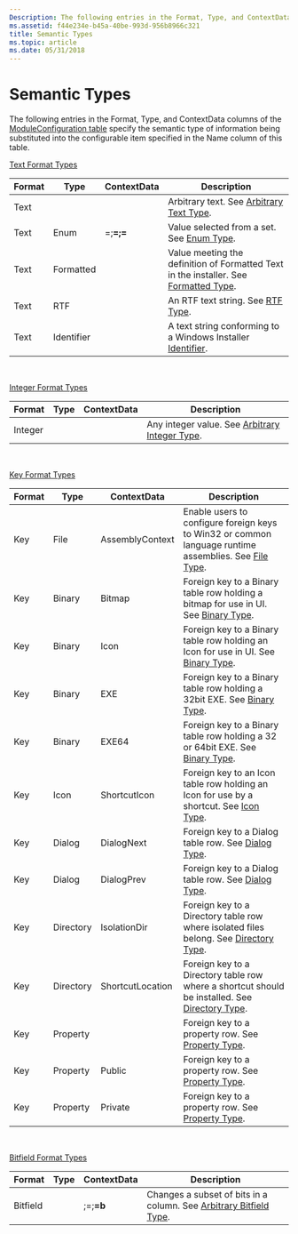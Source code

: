 ```yaml
---
Description: The following entries in the Format, Type, and ContextData columns of the ModuleConfiguration table specify the semantic type of information being substituted into the configurable item specified in the Name column of this table.
ms.assetid: f44e234e-b45a-40be-993d-956b8966c321
title: Semantic Types
ms.topic: article
ms.date: 05/31/2018
---
```


# Semantic Types

The following entries in the Format, Type, and ContextData columns of the [ModuleConfiguration table](moduleconfiguration-table.md) specify the semantic type of information being substituted into the configurable item specified in the Name column of this table.

[Text Format Types](text-format-types.md)



| Format | Type       | ContextData                                                 | Description                                                                                                |
|--------|------------|-------------------------------------------------------------|------------------------------------------------------------------------------------------------------------|
| Text   |            |                                                             | Arbitrary text. See [Arbitrary Text Type](arbitrary-text-type.md).                                        |
| Text   | Enum       | <A>=<a>;<B>=<b>;<C>=<c> | Value selected from a set. See [Enum Type](enum-type.md).                                                 |
| Text   | Formatted  |                                                             | Value meeting the definition of Formatted Text in the installer. See [Formatted Type](formatted-type.md). |
| Text   | RTF        |                                                             | An RTF text string. See [RTF Type](rtf-type.md).                                                          |
| Text   | Identifier |                                                             | A text string conforming to a Windows Installer [Identifier](identifier.md).                              |



 

[Integer Format Types](integer-format-types.md)



| Format  | Type | ContextData | Description                                                                  |
|---------|------|-------------|------------------------------------------------------------------------------|
| Integer |      |             | Any integer value. See [Arbitrary Integer Type](arbitrary-integer-type.md). |



 

[Key Format Types](key-format-types.md)



| Format | Type      | ContextData      | Description                                                                                                            |
|--------|-----------|------------------|------------------------------------------------------------------------------------------------------------------------|
| Key    | File      | AssemblyContext  | Enable users to configure foreign keys to Win32 or common language runtime assemblies. See [File Type](file-type.md). |
| Key    | Binary    | Bitmap           | Foreign key to a Binary table row holding a bitmap for use in UI. See [Binary Type](binary-type.md).                  |
| Key    | Binary    | Icon             | Foreign key to a Binary table row holding an Icon for use in UI. See [Binary Type](binary-type.md).                   |
| Key    | Binary    | EXE              | Foreign key to a Binary table row holding a 32bit EXE. See [Binary Type](binary-type.md).                             |
| Key    | Binary    | EXE64            | Foreign key to a Binary table row holding a 32 or 64bit EXE. See [Binary Type](binary-type.md).                       |
| Key    | Icon      | ShortcutIcon     | Foreign key to an Icon table row holding an Icon for use by a shortcut. See [Icon Type](icon-type.md).                |
| Key    | Dialog    | DialogNext       | Foreign key to a Dialog table row. See [Dialog Type](dialog-type.md).                                                 |
| Key    | Dialog    | DialogPrev       | Foreign key to a Dialog table row. See [Dialog Type](dialog-type.md).                                                 |
| Key    | Directory | IsolationDir     | Foreign key to a Directory table row where isolated files belong. See [Directory Type](directory-type.md).            |
| Key    | Directory | ShortcutLocation | Foreign key to a Directory table row where a shortcut should be installed. See [Directory Type](directory-type.md).   |
| Key    | Property  |                  | Foreign key to a property row. See [Property Type](property-type.md).                                                 |
| Key    | Property  | Public           | Foreign key to a property row. See [Property Type](property-type.md).                                                 |
| Key    | Property  | Private          | Foreign key to a property row. See [Property Type](property-type.md).                                                 |



 

[Bitfield Format Types](bitfield-format-types.md)



| Format   | Type | ContextData                                  | Description                                                                                       |
|----------|------|----------------------------------------------|---------------------------------------------------------------------------------------------------|
| Bitfield |      | <mask>;<A>=<a>;<B>=b | Changes a subset of bits in a column. See [Arbitrary Bitfield Type](arbitrary-bitfield-type.md). |



 

 

 



